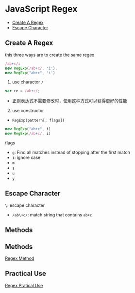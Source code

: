 # JavaScript Regex

- [Create A Regex](#create-a-regex)
- [Escape Character](#escape-character)

## Create A Regex

this three ways are to create the same regex

```js
/ab+c/i
new RegExp(/ab+c/, 'i');
new RegExp("ab+c", 'i')
```

1. use charactor `/`

```js
var re = /ab+c/;
```

- 正则表达式不需要修改时，使用这种方式可以获得更好的性能

2. use constructor

- `RegExp(pattern[, flags])`

```js
new RegExp("ab+c", i)
new RegExp(/ab+c/, i)
```

flags

- `g`: Find all matches instead of stopping after the first match
- `i`: ignore case
- `m`
- `s`
- `u`
- `y`

## Escape Character

`\`: escape character

- `/ab\+c/`: match string that contains `ab+c`

## Methods

## Methods

[Regex Method](javascript-regex-method.md)

## Practical Use

[Regex Pratical Use](javascript-regex-practical-use.md)
